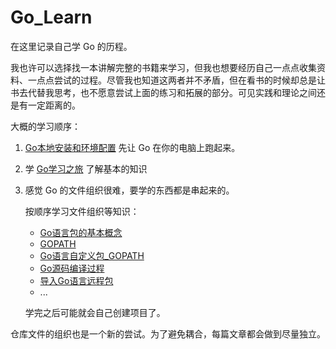 # Go_Learn

在这里记录自己学 Go 的历程。

我也许可以选择找一本讲解完整的书籍来学习，但我也想要经历自己一点点收集资料、一点点尝试的过程。尽管我也知道这两者并不矛盾，但在看书的时候却总是让书去代替我思考，也不愿意尝试上面的练习和拓展的部分。可见实践和理论之间还是有一定距离的。

大概的学习顺序：

1. [Go本地安装和环境配置](Go本地安装和环境配置.md) 先让 Go 在你的电脑上跑起来。

2. 学 [Go学习之旅](Go学习之旅.md) 了解基本的知识

3. 感觉 Go 的文件组织很难，要学的东西都是串起来的。

   按顺序学习文件组织等知识：

   - [Go语言包的基本概念](Go语言包的基本概念.md)
   - [GOPATH](GOPATH.md)
   - [Go语言自定义包_GOPATH](Go语言自定义包_GOPATH.md)
   - [Go源码编译过程](Go源码编译过程.md)
   - [导入Go语言远程包](导入Go语言远程包.md)
   - ...

   学完之后可能就会自己创建项目了。

仓库文件的组织也是一个新的尝试。为了避免耦合，每篇文章都会做到尽量独立。
